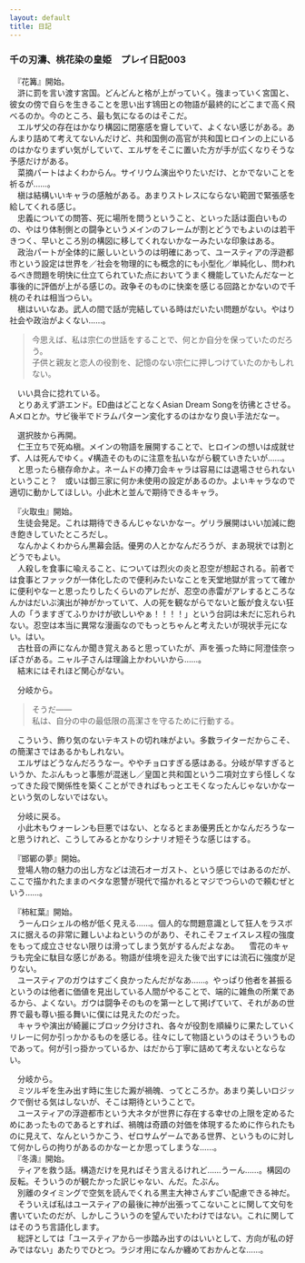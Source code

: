```yaml
---
layout: default
title: 日記
---
```

### 千の刃濤、桃花染の皇姫　プレイ日記003
　『花篝』開始。  
　滸に罰を言い渡す宮国。どんどんと格が上がっていく。強まっていく宮国と、彼女の傍で自らを生きることを思い出す鴇田との物語が最終的にどこまで高く飛べるのか。今のところ、最も気になるのはそこだ。  
　エルザ父の存在はかなり構図に閉塞感を齎していて、よくない感じがある。あんまり詰めて考えてないんだけど、共和国側の高官が共和国ヒロインの上にいるのはかなりまずい気がしていて、エルザをそこに置いた方が手が広くなりそうな予感だけがある。  
　菜摘パートはよくわからん。サイリウム演出やりたいだけ、とかでないことを祈るが……。  
　槇は結構いいキャラの感触がある。あまりストレスにならない範囲で緊張感を給してくれる感じ。  
　忠義についての問答、死に場所を問うということ、といった話は面白いものの、やはり体制側との闘争というメインのフレームが割とどうでもよいのは若干きつく、早いところ別の構図に移してくれないかなーみたいな印象はある。  
　政治パートが全体的に厳しいというのは明確にあって、ユースティアの浮遊都市という設定は世界を／社会を物理的にも概念的にも小型化／単純化し、問われるべき問題を明快に仕立てられていた点においてうまく機能していたんだなーと事後的に評価が上がる感じの。政争そのものに快楽を感じる回路とかないので千桃のそれは相当つらい。  
　槇はいいなあ。武人の間で話が完結している時はだいたい問題がない。やはり社会や政治がよくない……。  
>今思えば、私は宗仁の世話をすることで、何とか自分を保っていたのだろう。  
>子供と親友と恋人の役割を、記憶のない宗仁に押しつけていたのかもしれない。  

　いい具合に捻れている。  
　とりあえず滸エンド。ED曲はどことなくAsian Dream Songを彷彿とさせる。Aメロとか。サビ後半でドラムパターン変化するのはかなり良い手法だなー。  

　選択肢から再開。  
　仁王立ちで死ぬ槇。メインの物語を展開することで、ヒロインの想いは成就せず、人は死んでゆく。√構造そのものに注意を払いながら観ていきたいが……。  
　と思ったら槇存命かよ。ネームドの捧刀会キャラは容易には退場させられないということ？　或いは御三家に何か未使用の設定があるのか。よいキャラなので適切に動かしてほしい。小此木と並んで期待できるキャラ。  

　『火取虫』開始。  
　生徒会発足。これは期待できるんじゃないかなー。ゲリラ展開はいい加減に飽き飽きしていたところだし。  
　なんかよくわからん黒幕会話。優男の人とかなんだろうが、まあ現状では割とどうでもよい。  
　人殺しを食事に喩えること、については烈火の炎と忍空が想起される。前者では食事とファックが一体化したので便利みたいなことを天堂地獄が言ってて確かに便利やなーと思ったりしたくらいのアレだが、忍空の赤雷がアレするところなんかはだいぶ演出が神がかっていて、人の死を観ながらでないと飯が食えない狂人の「うますぎてふりかけが欲しいやぁ！！！！」という台詞は未だに忘れられない。忍空は本当に異常な漫画なのでもっとちゃんと考えたいが現状手元にない。はい。  
　古杜音の声になんか聞き覚えあると思っていたが、声を張った時に阿澄佳奈っぽさがある。ニャル子さんは理論上かわいいから……。  
　結末にはそれほど関心がない。  

　分岐から。  
>そうだ――  
>私は、自分の中の最低限の高潔さを守るために行動する。  

　こういう、飾り気のないテキストの切れ味がよい。多数ライターだからこそ、の簡潔さではあるかもしれない。  
　エルザはどうなんだろうなー。ややチョロすぎる感はある。分岐が早すぎるというか、たぶんもっと事態が混迷し／皇国と共和国という二項対立すら怪しくなってきた段で関係性を築くことができればもっとエモくなったんじゃないかなーという気のしないではない。  

　分岐に戻る。  
　小此木もウォーレンも巨悪ではない、となるとまあ優男氏とかなんだろうなーと思うけれど、こうしてみるとかなりシナリオ短そうな感じはする。  

　『邯鄲の夢』開始。  
　登場人物の魅力の出し方などは流石オーガスト、という感じではあるのだが、ここで描かれたままのベタな恩讐が現代で描かれるとマジでつらいので頼むぜという……。  

　『柿紅葉』開始。  
　うーんロシェルの格が低く見える……。個人的な問題意識として狂人をラスボスに据えるの非常に難しいよねというのがあり、それこそフェイスレス程の強度をもって成立させない限りは滑ってしまう気がするんだよなあ。
　雪花のキャラも完全に駄目な感じがある。物語が佳境を迎えた後で出すには流石に強度が足りない。  
　ユースティアのガウはすごく良かったんだがなあ……。やっぱり他者を甚振るというのは他者に価値を見出している人間がやることで、端的に雑魚の所業であるから、よくない。ガウは闘争そのものを第一として掲げていて、それがあの世界で最も尊い振る舞いに僕には見えたのだった。  
　キャラや演出が綺麗にブロック分けされ、各々が役割を順繰りに果たしていくリレーに何か引っかかるものを感じる。往々にして物語というのはそういうものであって。何が引っ掛かっているか、はだから丁寧に詰めて考えないとならない。  

　分岐から。  
　ミツルギを生み出す時に生じた澱が禍魄、ってところか。あまり美しいロジックで倒せる気はしないが、そこは期待ということで。  
　ユースティアの浮遊都市という大ネタが世界に存在する幸せの上限を定めるためにあったものであるとすれば、禍魄は奇蹟の対価を体現するために作られたものに見えて、なんというかこう、ゼロサムゲームである世界、というものに対して何かしらの拘りがあるのかなーとか思ってしまうな……。  
　『冬濤』開始。  
　ティアを救う話。構造だけを見ればそう言えるけれど……うーん……。構図の反転。そういうのが観たかった訳じゃない、んだ。たぶん。  
　別離のタイミングで空気を読んでくれる黒主大神さんすごい配慮できる神だ。  
　そういえば私はユースティアの最後に神が出張ってこないことに関して文句を書いていたのだが、しかしこういうのを望んでいたわけではない。これに関してはそのうち言語化します。  
　総評としては「ユースティアから一歩踏み出すのはいいとして、方向が私の好みではない」あたりでひとつ。ラジオ用になんか纏めておかんとな……。
